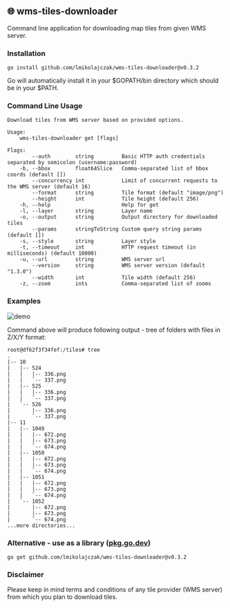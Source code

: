 ## 🌐 wms-tiles-downloader

Command line application for downloading map tiles from given WMS server.

### Installation

```
go install github.com/lmikolajczak/wms-tiles-downloader@v0.3.2
```

Go will automatically install it in your $GOPATH/bin directory which should be in your $PATH.

### Command Line Usage

```
Download tiles from WMS server based on provided options.

Usage:
    wms-tiles-downloader get [flags]

Flags:
        --auth        string         Basic HTTP auth credentials separated by semicolon (username:password)
    -b, --bbox        float64Slice   Comma-separated list of bbox coords (default [])
        --concurrency int            Limit of concurrent requests to the WMS server (default 16)
        --format      string         Tile format (default "image/png")
        --height      int            Tile height (default 256)
    -h, --help                       Help for get
    -l, --layer       string         Layer name
    -o, --output      string         Output directory for downloaded tiles
        --params      stringToString Custom query string params (default [])
    -s, --style       string         Layer style
    -t, --timeout     int            HTTP request timeout (in milliseconds) (default 10000)
    -u, --url         string         WMS server url
        --version     string         WMS server version (default "1.3.0")
        --width       int            Tile width (default 256)
    -z, --zoom        ints           Comma-separated list of zooms
```

### Examples

![demo](https://user-images.githubusercontent.com/10035716/219978042-a9df3807-34ca-4829-842e-c295714453a2.gif)

Command above will produce following output - tree of folders with files in Z/X/Y format:

```
root@df62f3f34fef:/tiles# tree
.
|-- 10
|   |-- 524
|   |   |-- 336.png
|   |   `-- 337.png
|   |-- 525
|   |   |-- 336.png
|   |   `-- 337.png
|   `-- 526
|       |-- 336.png
|       `-- 337.png
|-- 11
|   |-- 1049
|   |   |-- 672.png
|   |   |-- 673.png
|   |   `-- 674.png
|   |-- 1050
|   |   |-- 672.png
|   |   |-- 673.png
|   |   `-- 674.png
|   |-- 1051
|   |   |-- 672.png
|   |   |-- 673.png
|   |   `-- 674.png
|   `-- 1052
|       |-- 672.png
|       |-- 673.png
|       `-- 674.png
...more directories...
```

### Alternative - use as a library ([pkg.go.dev](https://pkg.go.dev/github.com/lmikolajczak/wms-tiles-downloader/wms))

```
go get github.com/lmikolajczak/wms-tiles-downloader@v0.3.2
```

### Disclaimer

Please keep in mind terms and conditions of any tile provider (WMS server) from which you plan to download tiles.
